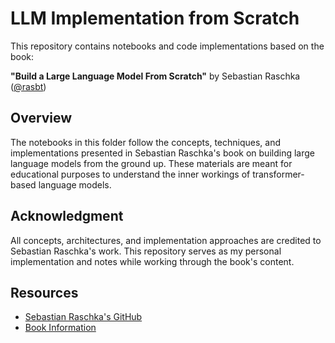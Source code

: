 # LLM Implementation from Scratch

This repository contains notebooks and code implementations based on the book:

**"Build a Large Language Model From Scratch"** by Sebastian Raschka ([@rasbt](https://github.com/rasbt))

## Overview

The notebooks in this folder follow the concepts, techniques, and implementations presented in Sebastian Raschka's book on building large language models from the ground up. These materials are meant for educational purposes to understand the inner workings of transformer-based language models.

## Acknowledgment

All concepts, architectures, and implementation approaches are credited to Sebastian Raschka's work. This repository serves as my personal implementation and notes while working through the book's content.

## Resources

- [Sebastian Raschka's GitHub](https://github.com/rasbt)
- [Book Information](https://www.manning.com/books/build-a-large-language-model-from-scratch)